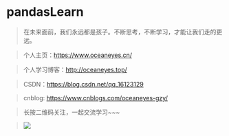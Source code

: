 ﻿# pandasLearn




>在未来面前，我们永远都是孩子。不断思考，不断学习，才能让我们走的更远。

>个人主页：https://www.oceaneyes.cn/

>个人学习博客：http://oceaneyes.top/

>CSDN：https://blog.csdn.net/qq_16123129 

>cnblog: https://www.cnblogs.com/oceaneyes-gzy/

> 长按二维码关注，一起交流学习~~~

>![](https://img2018.cnblogs.com/blog/1609285/201903/1609285-20190317185238396-944568909.jpg)

